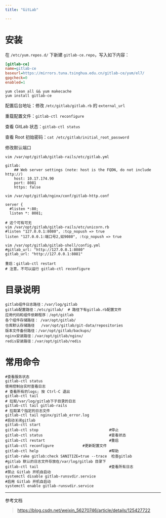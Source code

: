 ```yaml
---
title: "GitLab"

---
```


# 安装

在 `/etc/yum.repos.d/` 下新建 `gitlab-ce.repo`，写入如下内容：
```ini
[gitlab-ce]
name=gitlab-ce
baseurl=https://mirrors.tuna.tsinghua.edu.cn/gitlab-ce/yum/el7/
gpgcheck=0
enabled=1
```

```shell
yum clean all && yum makecache
yum install gitlab-ce
```

配置后台地址：修改 `/etc/gitlab/gitlab.rb` 的 `external_url`

重载配置文件：`gitlab-ctl reconfigure`

查看 GitLab 状态：`gitlab-ctl status`

查看 Root 初始密码：`cat /etc/gitlab/initial_root_password`

修改默认端口
```shell
vim /var/opt/gitlab/gitlab-rails/etc/gitlab.yml

gitlab:
	## Web server settings (note: host is the FQDN, do not include http://)
	host: 10.17.174.90
	port: 8081
	https: false
```
```shell
vim /var/opt/gitlab/nginx/conf/gitlab-http.conf

server {
  #listen *:80;
  listen *: 8081;
```
```shell
# 这个可有可无
vim /var/opt/gitlab/gitlab-rails/etc/unicorn.rb
#listen "127.0.0.1:8080", :tcp_nopush => true
listen "127.0.0.1:端口号2,如9080", :tcp_nopush => true
```
```shell
vim /var/opt/gitlab/gitlab-shell/config.yml
#gitlab_url: "http://127.0.0.1:8080"
gitlab_url: "http://127.0.0.1:8081"
```

```shell
重启：gitlab-ctl restart
# 注意，不可以运行 gitlab-ctl reconfigure
```

# 目录说明
```shell
gitlab组件日志路径：/var/log/gitlab
gitlab配置路径：/etc/gitlab/  # 路径下有gitlab.rb配置文件
应用代码和组件依赖程序：/opt/gitlab
各个组件存储路径： /var/opt/gitlab/
仓库默认存储路径   /var/opt/gitlab/git-data/repositories
版本文件备份路径：/var/opt/gitlab/backups/
nginx安装路径：/var/opt/gitlab/nginx/
redis安装路径：/var/opt/gitlab/redis
```

# 常用命令
```shell
#查看服务状态
gitlab-ctl status
使用控制台实时查看日志
# 查看所有的logs; 按 Ctrl-C 退出
gitlab-ctl tail
# 拉取/var/log/gitlab下子目录的日志
gitlab-ctl tail gitlab-rails
# 拉取某个指定的日志文件
gitlab-ctl tail nginx/gitlab_error.log
#启动关闭gitlab	
gitlab-ctl start      
gitlab-ctl stop                                #停止            
gitlab-ctl status                              #查看状态
gitlab-ctl restart                             #重启
gitlab-ctl reconfigure			   #更新配置文件
gitlab-ctl help                                #帮助
gitlab-rake gitlab:check SANITIZE=true --trace	检查gitlab
#gitlab 默认的日志文件存放在/var/log/gitlab 目录下
gitlab-ctl tail                                #查看所有日志
#禁止 Gitlab 开机自启动
systemctl disable gitlab-runsvdir.service 
#启用 Gitlab 开机自启动
systemctl enable gitlab-runsvdir.service
```


---

参考文档
> https://blog.csdn.net/weixin_56270746/article/details/125427722
